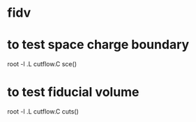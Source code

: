 # fidv

# to test space charge boundary

root -l
.L cutflow.C
sce()



# to test fiducial volume 

root -l
.L cutflow.C
cuts()

